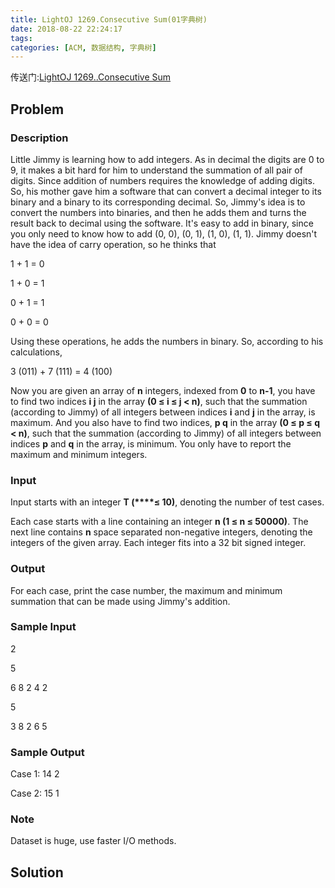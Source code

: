 ```yaml
---
title: LightOJ 1269.Consecutive Sum(01字典树)
date: 2018-08-22 22:24:17
tags:
categories: [ACM, 数据结构, 字典树]
---
```


传送门:[LightOJ 1269..Consecutive Sum](https://vjudge.net/problem/26979/origin)

## Problem

### Description

Little Jimmy is learning how to add integers. As in decimal the digits are 0 to 9, it makes a bit hard for him to understand the summation of all pair of digits. Since addition of numbers requires the knowledge of adding digits. So, his mother gave him a software that can convert a decimal integer to its binary and a binary to its corresponding decimal. So, Jimmy's idea is to convert the numbers into binaries, and then he adds them and turns the result back to decimal using the software. It's easy to add in binary, since you only need to know how to add (0, 0), (0, 1), (1, 0), (1, 1). Jimmy doesn't have the idea of carry operation, so he thinks that

1 + 1 = 0

1 + 0 = 1

0 + 1 = 1

0 + 0 = 0

Using these operations, he adds the numbers in binary. So, according to his calculations,

3 (011) + 7 (111) = 4 (100)

Now you are given an array of **n** integers, indexed from **0** to **n-1**, you have to find two indices **i j** in the array **(0 ≤ i ≤ j < n)**, such that the summation (according to Jimmy) of all integers between indices **i** and **j** in the array, is maximum. And you also have to find two indices, **p q** in the array **(0 ≤ p ≤ q < n)**, such that the summation (according to Jimmy) of all integers between indices **p** and **q** in the array, is minimum. You only have to report the maximum and minimum integers.

### Input

Input starts with an integer **T (****≤ 10)**, denoting the number of test cases.

Each case starts with a line containing an integer **n (1 ≤ n ≤ 50000)**. The next line contains **n** space separated non-negative integers, denoting the integers of the given array. Each integer fits into a 32 bit signed integer.

### Output

For each case, print the case number, the maximum and minimum summation that can be made using Jimmy's addition.

### Sample Input

2

5

6 8 2 4 2

5

3 8 2 6 5

### Sample Output

Case 1: 14 2

Case 2: 15 1

### Note

Dataset is huge, use faster I/O methods.

## Solution

